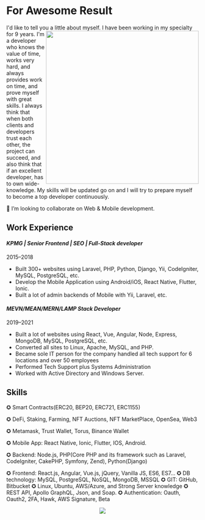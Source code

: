 

# For Awesome Result

I'd like to tell you a little about myself. <a href="#">
<img align="right" width="400" src="https://res.cloudinary.com/practicaldev/image/fetch/s--sNXjzc6P--/c_limit%2Cf_auto%2Cfl_progressive%2Cq_66%2Cw_880/https://media1.tenor.com/images/0c34272909ee2a4db5606a014082312b/tenor.gif%3Fitemid%3D15828752" />
</a> I have been working in my specialty for 9 years.
I'm a developer who knows the value of time, works very hard, and always provides work on time, and prove myself with great skills. I always think that when both clients and developers trust each other, the project can succeed, and also think that if an excellent developer, has to own wide-knowledge.
My skills will be updated go on and I will try to prepare myself to become a top developer continuously. 


👯 I’m looking to collaborate on Web & Mobile development.

## Work Experience
#### *KPMG | Senior Frontend | SEO | Full-Stack developer*
2015–2018
- Built 300+ websites using Laravel, PHP, Python, Django, Yii, CodeIgniter, MySQL, PostgreSQL, etc.
- Develop the Mobile Application using Android/iOS, React Native, Flutter, Ionic.
- Built a lot of admin backends of Mobile with Yii, Laravel, etc.

#### *MEVN/MEAN/MERN/LAMP Stack Developer*
2019–2021
- Built a lot of websites using React, Vue, Angular, Node, Express, MongoDB, MySQL, PostgreSQL, etc.
- Converted all sites to Linux, Apache, MySQL, and PHP.
- Became sole IT person for the company handled all tech support for 6 locations and over 50 employees
- Performed Tech Support plus Systems Administration
- Worked with Active Directory and Windows Server.

## Skills
✪ Smart Contracts(ERC20, BEP20, ERC721, ERC1155)

✪ DeFi, Staking, Farming, NFT Auctions, NFT MarketPlace, OpenSea, Web3

✪ Metamask, Trust Wallet, Torus, Binance Wallet

✪ Mobile App: React Native, Ionic, Flutter, IOS, Android.

✪ Backend: Node.js, PHP(Core PHP and its framework such as Laravel, CodeIgniter, CakePHP, Symfony, Zend), Python(Django)

✪ Frontend: React.js, Angular, Vue.js, jQuery, Vanilla JS, ES6, ES7...
✪ DB technology: MySQL, PostgreSQL, NoSQL, MongoDB, MSSQL
✪ GIT: GitHub, Bitbucket
✪ Linux, Ubuntu, AWS/Azure, and Strong Server knowledge
✪ REST API, Apollo GraphQL, Json, and Soap.
✪ Authentication: Oauth, Oauth2, 2FA, Hawk, AWS Signature, Beta


<p align="center">
<img src="https://res.cloudinary.com/practicaldev/image/fetch/s--hjico-IG--/c_limit%2Cf_auto%2Cfl_progressive%2Cq_auto%2Cw_880/https://github-readme-streak-stats.herokuapp.com/%3Fuser%3DNaereen%26theme%3Dblue-green" />
</p>
